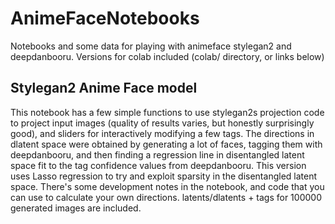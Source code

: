 # AnimeFaceNotebooks
Notebooks and some data for playing with animeface stylegan2 and deepdanbooru. Versions for colab included (colab/ directory, or links below)

## Stylegan2 Anime Face model
This notebook has a few simple functions to use stylegan2s projection code to project input images (quality of results varies, but honestly surprisingly good), and sliders for interactively modifying a few tags. The directions in dlatent space were obtained by generating a lot of faces, tagging them with deepdanbooru, and then finding a regression line in disentangled latent space fit to the tag confidence values from deepdanbooru. This version uses Lasso regression to try and exploit sparsity in the disentangled latent space. There's some development notes in the notebook, and code that you can use to calculate your own directions. latents/dlatents + tags for 100000 generated images are included.

